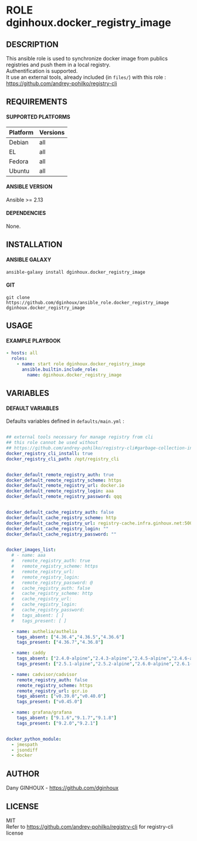 # ROLE dginhoux.docker_registry_image



## DESCRIPTION

This ansible role is used to synchronize docker image from publics registries and push them in a local registry.
<br />
Authentification is supported.
<br />
It use an external tools, already included (in `files/`) with this role : https://github.com/andrey-pohilko/registry-cli

## REQUIREMENTS

#### SUPPORTED PLATFORMS

| Platform | Versions |
|----------|----------|
| Debian | all |
| EL | all |
| Fedora | all |
| Ubuntu | all |

#### ANSIBLE VERSION

Ansible >= 2.13

#### DEPENDENCIES

None.



## INSTALLATION

#### ANSIBLE GALAXY

```shell
ansible-galaxy install dginhoux.docker_registry_image
```
#### GIT

```shell
git clone https://github.com/dginhoux/ansible_role.docker_registry_image dginhoux.docker_registry_image
```


## USAGE

#### EXAMPLE PLAYBOOK

```yaml
- hosts: all
  roles:
    - name: start role dginhoux.docker_registry_image
      ansible.builtin.include_role:
        name: dginhoux.docker_registry_image
```


## VARIABLES

#### DEFAULT VARIABLES

Defaults variables defined in `defaults/main.yml` : 

```yaml

## external tools necessary for manage registry from cli
## this role cannot be used without
## https://github.com/andrey-pohilko/registry-cli#garbage-collection-in-docker-registry
docker_registry_cli_install: true
docker_registry_cli_path: /opt/registry_cli


docker_default_remote_registry_auth: true
docker_default_remote_registry_scheme: https
docker_default_remote_registry_url: docker.io
docker_default_remote_registry_login: aaa
docker_default_remote_registry_password: qqq


docker_default_cache_registry_auth: false
docker_default_cache_registry_scheme: http
docker_default_cache_registry_url: registry-cache.infra.ginhoux.net:5000
docker_default_cache_registry_login: ""
docker_default_cache_registry_password: ""


docker_images_list:
  # - name: aaa
  #   remote_registry_auth: true
  #   remote_registry_scheme: https
  #   remote_registry_url:
  #   remote_registry_login:
  #   remote_registry_password: @
  #   cache_registry_auth: false
  #   cache_registry_scheme: http
  #   cache_registry_url:
  #   cache_registry_login:
  #   cache_registry_password:
  #   tags_absent: [ ]
  #   tags_present: [ ]

  - name: authelia/authelia
    tags_absent: ["4.36.4","4.36.5","4.36.6"]
    tags_present: ["4.36.7","4.36.8"]

  - name: caddy
    tags_absent: ["2.4.0-alpine","2.4.3-alpine","2.4.5-alpine","2.4.6-alpine"]
    tags_present: ["2.5.1-alpine","2.5.2-alpine","2.6.0-alpine","2.6.1-alpine","2.6.2-alpine"]

  - name: cadvisor/cadvisor
    remote_registry_auth: false
    remote_registry_scheme: https
    remote_registry_url: gcr.io
    tags_absent: ["v0.39.0","v0.40.0"]
    tags_present: ["v0.45.0"]

  - name: grafana/grafana
    tags_absent: ["9.1.6","9.1.7","9.1.8"]
    tags_present: ["9.2.0","9.2.1"]


docker_python_module:
  - jmespath
  - jsondiff
  - docker
```


## AUTHOR

Dany GINHOUX - https://github.com/dginhoux

## LICENSE

MIT
<br />
Refer to https://github.com/andrey-pohilko/registry-cli for registry-cli license
